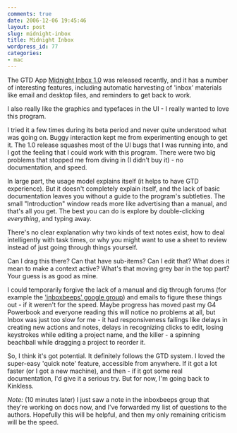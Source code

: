 ```yaml
---
comments: true
date: 2006-12-06 19:45:46
layout: post
slug: midnight-inbox
title: Midnight Inbox
wordpress_id: 77
categories:
- mac
---
```


The GTD App [Midnight Inbox 1.0](http://www.midnightbeep.com/) was released recently, and it has a number of interesting features, including automatic harvesting of 'inbox' materials like email and desktop files, and reminders to get back to work.

I also really like the graphics and typefaces in the UI - I really wanted to love this program.

I tried it a few times during its beta period and never quite understood what was going on. Buggy interaction kept me from experimenting enough to get it. The 1.0 release squashes most of the UI bugs that I was running into, and I got the feeling that I could work with this program. There were two big problems that stopped me from diving in (I didn't buy it) - no documentation, and speed.

In large part, the usage model explains itself (it helps to have GTD experience). But it doesn't completely explain itself, and the lack of basic documentation leaves you without a guide to the program's subtleties. The small "Introduction" window reads more like advertising than a manual, and that's all you get. The best you can do is explore by double-clicking *everything*, and typing away.

There's no clear explanation why two kinds of text notes exist, how to deal intelligently with task times, or why you might want to use a sheet to review instead of just going through things yourself.

Can I drag this there? Can that have sub-items? Can I edit that? What does it mean to make a context active? What's that moving grey bar in the top part? Your guess is as good as mine.

I could temporarily forgive the lack of a manual and dig through forums (for example the ['inboxbeeps' google group](http://groups.google.com/group/inboxbeeps?hl=en)) and emails to figure these things out - if it weren't for the speed. Maybe progress has moved past my G4 Powerbook and everyone reading this will notice no problems at all, but Inbox was just too slow for me - it had responsiveness failings like delays in creating new actions and notes, delays in recognizing clicks to edit, losing keystrokes while editing a project name, and the killer - a spinning beachball while dragging a project to reorder it.

So, I think it's got potential. It definitely follows the GTD system. I loved the super-easy 'quick note' feature, accessible from anywhere. If it got a lot faster (or I got a new machine), and then - if it got some real documentation, I'd give it a serious try. But for now, I'm going back to Kinkless.

*Note:* (10 minutes later) I just saw a note in the inboxbeeps group that they're working on docs now, and I've forwarded my list of questions to the authors. Hopefully this will be helpful, and then my only remaining criticism will be the speed.
